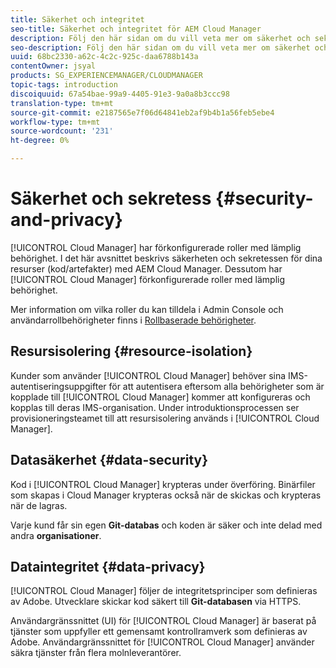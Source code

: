 ```yaml
---
title: Säkerhet och integritet
seo-title: Säkerhet och integritet för AEM Cloud Manager
description: Följ den här sidan om du vill veta mer om säkerhet och sekretess för dina resurser (kod/artefakter).
seo-description: Följ den här sidan om du vill veta mer om säkerhet och sekretess för dina resurser (kod/artefakter) med AEM Cloud Manager.
uuid: 68bc2330-a62c-4c2c-925c-daa6788b143a
contentOwner: jsyal
products: SG_EXPERIENCEMANAGER/CLOUDMANAGER
topic-tags: introduction
discoiquuid: 67a54bae-99a9-4405-91e3-9a0a8b3ccc98
translation-type: tm+mt
source-git-commit: e2187565e7f06d64841eb2af9b4b1a56feb5ebe4
workflow-type: tm+mt
source-wordcount: '231'
ht-degree: 0%

---
```



# Säkerhet och sekretess {#security-and-privacy}

[!UICONTROL Cloud Manager] har förkonfigurerade roller med lämplig behörighet. I det här avsnittet beskrivs säkerheten och sekretessen för dina resurser (kod/artefakter) med AEM Cloud Manager. Dessutom har [!UICONTROL Cloud Manager] förkonfigurerade roller med lämplig behörighet.

Mer information om vilka roller du kan tilldela i Admin Console och användarrollbehörigheter finns i [Rollbaserade behörigheter](/help/using/role-based-permissions.md).


## Resursisolering {#resource-isolation}

Kunder som använder [!UICONTROL Cloud Manager] behöver sina IMS-autentiseringsuppgifter för att autentisera eftersom alla behörigheter som är kopplade till [!UICONTROL Cloud Manager] kommer att konfigureras och kopplas till deras IMS-organisation. Under introduktionsprocessen ser provisioneringsteamet till att resursisolering används i [!UICONTROL Cloud Manager].

## Datasäkerhet {#data-security}

Kod i [!UICONTROL Cloud Manager] krypteras under överföring. Binärfiler som skapas i Cloud Manager krypteras också när de skickas och krypteras när de lagras.

Varje kund får sin egen **Git-databas** och koden är säker och inte delad med andra **organisationer**.

## Dataintegritet {#data-privacy}

[!UICONTROL Cloud Manager] följer de integritetsprinciper som definieras av Adobe. Utvecklare skickar kod säkert till **Git-databasen** via HTTPS.

Användargränssnittet (UI) för [!UICONTROL Cloud Manager] är baserat på tjänster som uppfyller ett gemensamt kontrollramverk som definieras av Adobe. Användargränssnittet för [!UICONTROL Cloud Manager] använder säkra tjänster från flera molnleverantörer.
